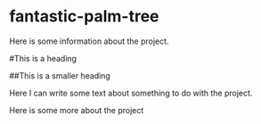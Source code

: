 # fantastic-palm-tree

Here is some information about the project.

#This is a heading

##This is a smaller heading

Here I can write some text about something to do with the project.

Here is some more about the project
